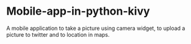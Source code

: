 # Mobile-app-in-python-kivy
A mobile application to take a picture using camera widget, to upload a picture to twitter and to location in maps.

